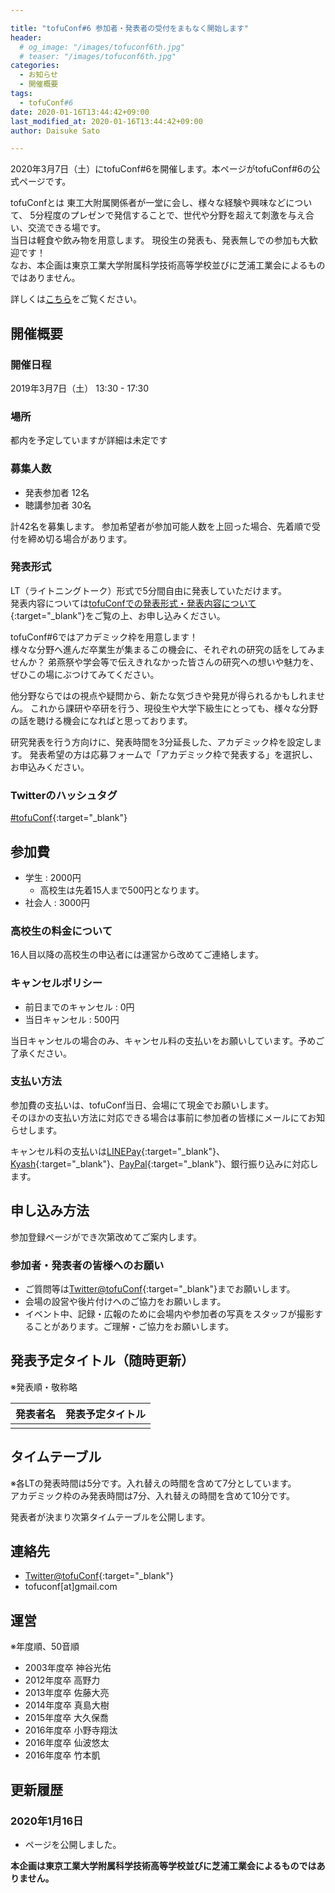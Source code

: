 ```yaml
---

title: "tofuConf#6 参加者・発表者の受付をまもなく開始します"
header:
  # og_image: "/images/tofuconf6th.jpg"
  # teaser: "/images/tofuconf6th.jpg"
categories: 
  - お知らせ
  - 開催概要
tags:
  - tofuConf#6
date: 2020-01-16T13:44:42+09:00
last_modified_at: 2020-01-16T13:44:42+09:00
author: Daisuke Sato

---
```

2020年3月7日（土）にtofuConf#6を開催します。本ページがtofuConf#6の公式ページです。

<!-- ![](/images/tofuconf6th.jpg){:alt="tofuConf#6"} -->

tofuConfとは
東工大附属関係者が一堂に会し、様々な経験や興味などについて、
5分程度のプレゼンで発信することで、世代や分野を超えて刺激を与え合い、交流できる場です。  
当日は軽食や飲み物を用意します。
現役生の発表も、発表無しでの参加も大歓迎です！  
なお、本企画は東京工業大学附属科学技術高等学校並びに芝浦工業会によるものではありません。

詳しくは[こちら](/about/)をご覧ください。

## 開催概要

### 開催日程

2019年3月7日（土） 13:30 - 17:30

### 場所

都内を予定していますが詳細は未定です

### 募集人数

* 発表参加者 12名
* 聴講参加者 30名

計42名を募集します。
参加希望者が参加可能人数を上回った場合、先着順で受付を締め切る場合があります。  

<h3 id="presentationformat">発表形式</h3>

LT（ライトニングトーク）形式で5分間自由に発表していただけます。  
発表内容については[tofuConfでの発表形式・発表内容について](/about/presentation.html){:target="_blank"}をご覧の上、お申し込みください。

tofuConf#6ではアカデミック枠を用意します！  
様々な分野へ進んだ卒業生が集まるこの機会に、それぞれの研究の話をしてみませんか？
弟燕祭や学会等で伝えきれなかった皆さんの研究への想いや魅力を、ぜひこの場にぶつけてみてください。

他分野ならではの視点や疑問から、新たな気づきや発見が得られるかもしれません。
これから課研や卒研を行う、現役生や大学下級生にとっても、様々な分野の話を聴ける機会になればと思っております。

研究発表を行う方向けに、発表時間を3分延長した、アカデミック枠を設定します。
発表希望の方は応募フォームで「アカデミック枠で発表する」を選択し、お申込みください。


### Twitterのハッシュタグ

[#tofuConf](https://twitter.com/hashtag/tofuConf){:target="_blank"}

## 参加費

* 学生 : 2000円
  * 高校生は先着15人まで500円となります。
* 社会人 : 3000円

### 高校生の料金について

16人目以降の高校生の申込者には運営から改めてご連絡します。

### キャンセルポリシー

* 前日までのキャンセル : 0円
* 当日キャンセル : 500円

当日キャンセルの場合のみ、キャンセル料の支払いをお願いしています。予めご了承ください。

### 支払い方法

参加費の支払いは、tofuConf当日、会場にて現金でお願いします。  
そのほかの支払い方法に対応できる場合は事前に参加者の皆様にメールにてお知らせします。

キャンセル料の支払いは[LINEPay](https://line.me/ja/pay){:target="_blank"}、[Kyash](https://kyash.co/){:target="_blank"}、[PayPal](https://www.paypal.com/jp/home){:target="_blank"}、銀行振り込みに対応します。  

## 申し込み方法

<!-- [tofuConf参加登録ページ](/register/){:target="_blank"} から参加登録・発表登録をお願いします。 -->
参加登録ページができ次第改めてご案内します。
<!-- 飛び入り参加の場合はTwitter宛にリプライください。 -->

<!-- 発表希望者多数の場合は、先着順で発表者を決定します。
アカデミック枠での発表を希望される方は応募フォームで「アカデミック枠で発表する」を選択し、ご応募ください。  
※アカデミック枠はLT発表枠のなかで最大5枠先着となります。詳細は<a href="#presentationformat">発表形式の項目</a>をお読みください。 -->

### 参加者・発表者の皆様へのお願い

<!-- * 会場へは13:25以降にお越しください。待合室等はありません。 -->
<!-- * tofuConfについて会場へのお問い合わせはお控えください。 -->
* ご質問等は[Twitter@tofuConf](https://twitter.com/tofuConf){:target="_blank"}までお願いします。
* 会場の設営や後片付けへのご協力をお願いします。
* イベント中、記録・広報のために会場内や参加者の写真をスタッフが撮影することがあります。ご理解・ご協力をお願いします。

<!-- ### 発表者の皆様へのお願い -->

<!-- * パソコンを持ち込んで発表する場合は __13:35までに会場にお越しください__ 。プロジェクタとの接続確認をお願いします。
* スライドを事前にお送りいただく場合はtofuConf当日の12:30までにお願いします。
* 会場のプロジェクタにはHDMIケーブルで接続できます。
* マイクを用意しています。 -->

## 発表予定タイトル（随時更新）

※発表順・敬称略

| 発表者名 | 発表予定タイトル |
|:--------:|:----------------------:|
|  |  |

## タイムテーブル

※各LTの発表時間は5分です。入れ替えの時間を含めて7分としています。  
アカデミック枠のみ発表時間は7分、入れ替えの時間を含めて10分です。

発表者が決まり次第タイムテーブルを公開します。

## 連絡先

* [Twitter@tofuConf](https://twitter.com/tofuConf){:target="_blank"}
* tofuconf[at]gmail.com

## 運営

※年度順、50音順

* 2003年度卒 神谷光佑
* 2012年度卒 高野力
* 2013年度卒 佐藤大亮
* 2014年度卒 真島大樹
* 2015年度卒 大久保喬
* 2016年度卒 小野寺翔汰
* 2016年度卒 仙波悠太
* 2016年度卒 竹本凱

## 更新履歴

### 2020年1月16日

* ページを公開しました。

__本企画は東京工業大学附属科学技術高等学校並びに芝浦工業会によるものではありません。__
